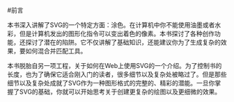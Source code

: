 #前言

本书深入讲解了SVG的一个特定方面：涂色。在计算机中你不能使用油墨或者水彩，但是计算机发出的图形化指令可以变出着色的像素。本书探讨了各种创作功能，还探讨了潜在的陷阱。它不仅讲解了基础知识，还能建议你为了生成复杂的效果，要如何混合并匹配工具。

本书脱胎自另一项工程，关于如何在Web上使用SVG的一个介绍。为了控制书的长度，也为了确保它适合刚入门的读者，很多细节以及复杂处被略过了。但是那些细节以及复杂处成就了SVG作为一种图形格式的完整的、精彩的潜能。一旦你掌握了SVG的基础，你就可以开始思考关于创建更复杂的绘图以及更细微的效果。

